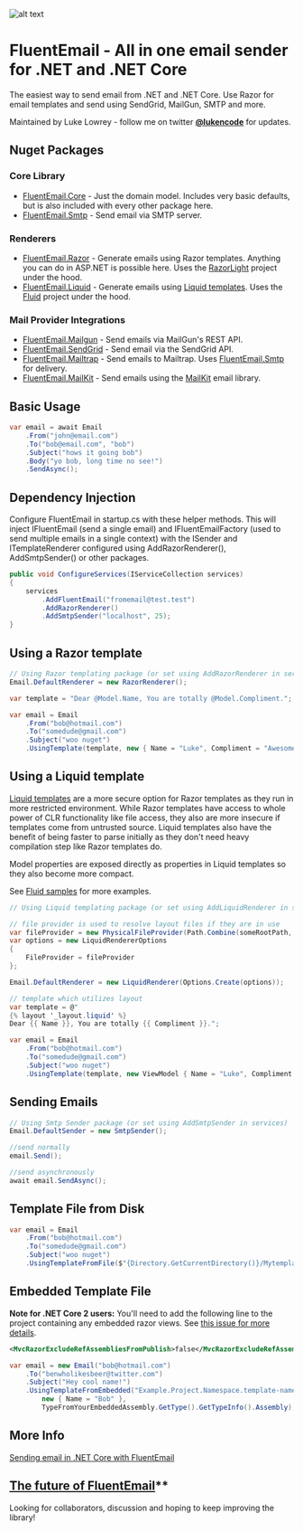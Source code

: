 ![alt text](https://github.com/lukencode/FluentEmail/raw/master/assets/fluentemail_logo_64x64.png "FluentEmail")

# FluentEmail - All in one email sender for .NET and .NET Core
The easiest way to send email from .NET and .NET Core. Use Razor for email templates and send using SendGrid, MailGun, SMTP and more.

Maintained by Luke Lowrey - follow me  on twitter **[@lukencode](https://twitter.com/lukencode)** for updates.


## Nuget Packages

### Core Library

* [FluentEmail.Core](src/FluentEmail.Core) - Just the domain model. Includes very basic defaults, but is also included with every other package here.
* [FluentEmail.Smtp](src/Senders/FluentEmail.Smtp) - Send email via SMTP server.

### Renderers

* [FluentEmail.Razor](src/Renderers/FluentEmail.Razor) - Generate emails using Razor templates. Anything you can do in ASP.NET is possible here. Uses the [RazorLight](https://github.com/toddams/RazorLight) project under the hood. 
* [FluentEmail.Liquid](src/Renderers/FluentEmail.Liquid) - Generate emails using [Liquid templates](https://shopify.github.io/liquid/). Uses the [Fluid](https://github.com/sebastienros/fluid) project under the hood. 

### Mail Provider Integrations

* [FluentEmail.Mailgun](src/Senders/FluentEmail.Mailgun) - Send emails via MailGun's REST API.
* [FluentEmail.SendGrid](src/Senders/FluentEmail.SendGrid) - Send email via the SendGrid API.
* [FluentEmail.Mailtrap](src/Senders/FluentEmail.Mailtrap) - Send emails to Mailtrap. Uses [FluentEmail.Smtp](src/Senders/FluentEmail.Smtp) for delivery.
* [FluentEmail.MailKit](src/Senders/FluentEmail.MailKit) - Send emails using the [MailKit](https://github.com/jstedfast/MailKit) email library.

## Basic Usage
```csharp
var email = await Email
    .From("john@email.com")
    .To("bob@email.com", "bob")
    .Subject("hows it going bob")
    .Body("yo bob, long time no see!")
    .SendAsync();
```


## Dependency Injection

Configure FluentEmail in startup.cs with these helper methods. This will inject IFluentEmail (send a single email) and IFluentEmailFactory (used to send multiple emails in a single context) with the 
ISender and ITemplateRenderer configured using AddRazorRenderer(), AddSmtpSender() or other packages.

```csharp
public void ConfigureServices(IServiceCollection services)
{
    services
        .AddFluentEmail("fromemail@test.test")
        .AddRazorRenderer()
        .AddSmtpSender("localhost", 25);
}
```

## Using a Razor template

```csharp
// Using Razor templating package (or set using AddRazorRenderer in services)
Email.DefaultRenderer = new RazorRenderer();

var template = "Dear @Model.Name, You are totally @Model.Compliment.";

var email = Email
    .From("bob@hotmail.com")
    .To("somedude@gmail.com")
    .Subject("woo nuget")
    .UsingTemplate(template, new { Name = "Luke", Compliment = "Awesome" });
```

## Using a Liquid template

[Liquid templates](https://shopify.github.io/liquid/) are a more secure option for Razor templates as they run in more restricted environment.
While Razor templates have access to whole power of CLR functionality like file access, they also
are more insecure if templates come from untrusted source. Liquid templates also have the benefit of being faster
to parse initially as they don't need heavy compilation step like Razor templates do.

Model properties are exposed directly as properties in Liquid templates so they also become more compact.

See [Fluid samples](https://github.com/sebastienros/fluid) for more examples.

```csharp
// Using Liquid templating package (or set using AddLiquidRenderer in services)

// file provider is used to resolve layout files if they are in use
var fileProvider = new PhysicalFileProvider(Path.Combine(someRootPath, "EmailTemplates"));
var options = new LiquidRendererOptions
{
    FileProvider = fileProvider
};

Email.DefaultRenderer = new LiquidRenderer(Options.Create(options));

// template which utilizes layout
var template = @"
{% layout '_layout.liquid' %}
Dear {{ Name }}, You are totally {{ Compliment }}.";

var email = Email
    .From("bob@hotmail.com")
    .To("somedude@gmail.com")
    .Subject("woo nuget")
    .UsingTemplate(template, new ViewModel { Name = "Luke", Compliment = "Awesome" });
```

## Sending Emails

```csharp
// Using Smtp Sender package (or set using AddSmtpSender in services)
Email.DefaultSender = new SmtpSender();

//send normally
email.Send();

//send asynchronously
await email.SendAsync();
```

## Template File from Disk

```csharp
var email = Email
    .From("bob@hotmail.com")
    .To("somedude@gmail.com")
    .Subject("woo nuget")
    .UsingTemplateFromFile($"{Directory.GetCurrentDirectory()}/Mytemplate.cshtml", new { Name = "Rad Dude" });
```

## Embedded Template File

**Note for .NET Core 2 users:** You'll need to add the following line to the project containing any embedded razor views. See [this issue for more details](https://github.com/aspnet/Mvc/issues/6021).

```xml
<MvcRazorExcludeRefAssembliesFromPublish>false</MvcRazorExcludeRefAssembliesFromPublish>
```

```csharp
var email = new Email("bob@hotmail.com")
	.To("benwholikesbeer@twitter.com")
	.Subject("Hey cool name!")
	.UsingTemplateFromEmbedded("Example.Project.Namespace.template-name.cshtml", 
		new { Name = "Bob" }, 
		TypeFromYourEmbeddedAssembly.GetType().GetTypeInfo().Assembly);
```

## More Info

<a href="http://lukencode.com/2018/07/01/send-email-in-dotnet-core-with-fluent-email/">Sending email in .NET Core with FluentEmail</a>


## [The future of FluentEmail](https://lukelowrey.com/fluentemail-future/)**

Looking for collaborators, discussion and hoping to keep improving the library!
